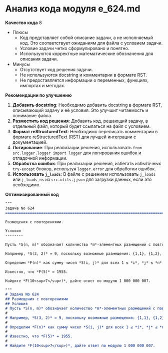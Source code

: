 # Анализ кода модуля e_624.md

**Качество кода**
8
-  Плюсы
    - Код представляет собой описание задачи, а не исполняемый код. Это соответствует ожиданиям для файла с условием задачи.
    - Условие задачи четко сформулировано и понятно.
    - Используются корректные математические обозначения для описания задачи.
-  Минусы
    - Отсутствует код решения задачи.
    - Не используются docstring и комментарии в формате RST.
    - Не предоставляется информации о переменных, функциях, импортах и методах.

**Рекомендации по улучшению**

1.  **Добавить docstring**: Необходимо добавить docstring в формате RST, описывающий задачу и её условия. Это улучшит читаемость и понимание файла.
2.  **Разместить код решения**: Добавить код, решающий задачу, в отдельный файл, который будет ссылаться на файл с условием.
3.  **Формат reStructuredText**: Необходимо переписать комментарии в формате reStructuredText (RST) для лучшей интеграции с документацией.
4.  **Логирование**: При реализации решения, использовать `from src.logger.logger import logger` для логирования ошибок и отладочной информации.
5.  **Обработка ошибок**: При реализации решения, избегать избыточных `try-except` блоков, используя `logger.error` для обработки ошибок.
6.  **Использовать `j_loads`**: В файле с решением использовать `j_loads` или `j_loads_ns` из `src.utils.jjson` для загрузки данных, если это необходимо.

**Оптимизированный код**
```markdown
"""
Задача No 624
=========================================================================================

Размещения с повторениями.

Условия
--------

Пусть *S(n, m)* обозначает количество *m*-элементных размещений с повторениями, где каждый элемент взят из множества {1, 2, ..., *n*}.

Например, *S(3, 2)* = 9, поскольку возможные размещения: {1,1}, {1,2}, {1,3}, {2,1}, {2,2}, {2,3}, {3,1}, {3,2}, {3,3}.

Определим *F(n)* как сумму чисел *S(i, j)* для всех 1 ≤ *i*, *j* ≤ *n*.

Известно, что *F(5)* = 1955.

Найдите *F(10<sup>7</sup>)*, дайте ответ по модулю 1 000 000 007.

"""
# Задача No 624
## Размещения с повторениями
## Условия
# Пусть *S(n, m)* обозначает количество *m*-элементных размещений с повторениями, где каждый элемент взят из множества {1, 2, ..., *n*}.
#
# Например, *S(3, 2)* = 9, поскольку возможные размещения: {1,1}, {1,2}, {1,3}, {2,1}, {2,2}, {2,3}, {3,1}, {3,2}, {3,3}.
#
# Определим *F(n)* как сумму чисел *S(i, j)* для всех 1 ≤ *i*, *j* ≤ *n*.
#
# Известно, что *F(5)* = 1955.
#
# Найдите *F(10<sup>7</sup>)*, дайте ответ по модулю 1 000 000 007.
```